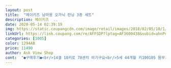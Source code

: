 ```yaml
---
layout: post 
title:  "메이키즈 남아용 오가닉 런닝 3종 세트" 
description: 메이키즈  ..
date: 2020-05-14 02:39:19 
img: https://static.coupangcdn.com/image/retail/images/2018/02/05/10/1/733b9395-d427-4813-8c2d-0ae5c0be95e0.jpg 
linkUrl: https://link.coupang.com/re/AFFSDP?lptag=AF3600438&subid=ahnPublicAsk&pageKey=64233892&itemId=217797557&vendorItemId=3526209648&traceid=V0-113-c714b9ea8a45d7d4 
categories: [1005] 
color: 1294AB 
price: 11490 
author: Ask View Shop 
cont:  "●구매후기●<br/>14갤 10키로 78센치 아기구요<br/>5세 44개월 키100105 몸무게18<br/>65사이즈 넉넉하게 맞아요<br/>건조기돌리구 혹시 줄어들면 딱 맞을것같아요<br/>날씨 더우면 나시처럼 벗겨놔도 되겠네요ㅎ<br/>두장은 일반면, 한장은 자가드조직<br/>런닝이지만 마감처리 깨끗해서 프레디머큐리 나시같아요^^<br/>보들보들 촉감 좋아요ㅎ<br/>상표 일일이 뜯어야겠네요ㅠ<br/>상표가 안에 붙어서 별하나 뺐어요<br/>세탁전이고 바느질 상태도 괜찮고 질도 괜찮아보여요<br/>아기 외출복 입힐때 안에 입히려고 구매했어요<br/>아빠같다며 좋아하네요ㅋㅋㅋㅋㅋㅋㅋㅋ<br/>포장도 잘되있어 선물하기 넘 좋으네요^^<br/>" 
---
```

